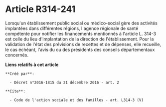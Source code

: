 # Article R314-241

Lorsqu'un établissement public social ou médico-social gère des activités implantées dans différentes régions, l'agence
régionale de santé compétente pour notifier les financements mentionnés à l'article L. 314-3 est celle du lieu d'implantation
de la direction de l'établissement. Pour la validation de l'état des prévisions de recettes et de dépenses, elle recueille,
le cas échéant, l'avis du ou des présidents des conseils départementaux concernés.

**Liens relatifs à cet article**

	**Créé par**:

	  - Décret n°2016-1815 du 21 décembre 2016 - art. 2

	**Cite**:

	  - Code de l'action sociale et des familles - art. L314-3 (V)
